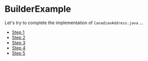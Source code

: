BuilderExample
==============

Let's try to complete the implementation of `CanadianAddress.java` ...

 * [Step 1](https://github.com/csc301-fall2014/BuilderExample/tree/step1)
 * [Step 2](https://github.com/csc301-fall2014/BuilderExample/tree/step2)
 * [Step 3](https://github.com/csc301-fall2014/BuilderExample/tree/step3)
 * [Step 4](https://github.com/csc301-fall2014/BuilderExample/tree/step4)
 * [Step 5](https://github.com/csc301-fall2014/BuilderExample/tree/step5)
